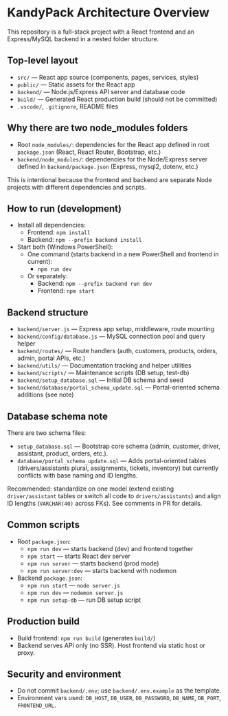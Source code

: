 # KandyPack Architecture Overview

This repository is a full-stack project with a React frontend and an Express/MySQL backend in a nested folder structure.

## Top-level layout
- `src/` — React app source (components, pages, services, styles)
- `public/` — Static assets for the React app
- `backend/` — Node.js/Express API server and database code
- `build/` — Generated React production build (should not be committed)
- `.vscode/`, `.gitignore`, README files

## Why there are two node_modules folders
- Root `node_modules/`: dependencies for the React app defined in root `package.json` (React, React Router, Bootstrap, etc.)
- `backend/node_modules/`: dependencies for the Node/Express server defined in `backend/package.json` (Express, mysql2, dotenv, etc.)

This is intentional because the frontend and backend are separate Node projects with different dependencies and scripts.

## How to run (development)
- Install all dependencies:
  - Frontend: `npm install`
  - Backend: `npm --prefix backend install`
- Start both (Windows PowerShell):
  - One command (starts backend in a new PowerShell and frontend in current):
    - `npm run dev`
  - Or separately:
    - Backend: `npm --prefix backend run dev`
    - Frontend: `npm start`

## Backend structure
- `backend/server.js` — Express app setup, middleware, route mounting
- `backend/config/database.js` — MySQL connection pool and query helper
- `backend/routes/` — Route handlers (auth, customers, products, orders, admin, portal APIs, etc.)
- `backend/utils/` — Documentation tracking and helper utilities
- `backend/scripts/` — Maintenance scripts (DB setup, test-db)
- `backend/setup_database.sql` — Initial DB schema and seed
- `backend/database/portal_schema_update.sql` — Portal-oriented schema additions (see note)

## Database schema note
There are two schema files:
- `setup_database.sql` — Bootstrap core schema (admin, customer, driver, assistant, product, orders, etc.).
- `database/portal_schema_update.sql` — Adds portal-oriented tables (drivers/assistants plural, assignments, tickets, inventory) but currently conflicts with base naming and ID lengths.

Recommended: standardize on one model (extend existing `driver/assistant` tables or switch all code to `drivers/assistants`) and align ID lengths (`VARCHAR(40)` across FKs). See comments in PR for details.

## Common scripts
- Root `package.json`:
  - `npm run dev` — starts backend (dev) and frontend together
  - `npm start` — starts React dev server
  - `npm run server` — starts backend (prod mode)
  - `npm run server:dev` — starts backend with nodemon
- Backend `package.json`:
  - `npm run start` — `node server.js`
  - `npm run dev` — `nodemon server.js`
  - `npm run setup-db` — run DB setup script

## Production build
- Build frontend: `npm run build` (generates `build/`)
- Backend serves API only (no SSR). Host frontend via static host or proxy.

## Security and environment
- Do not commit `backend/.env`; use `backend/.env.example` as the template.
- Environment vars used: `DB_HOST`, `DB_USER`, `DB_PASSWORD`, `DB_NAME`, `DB_PORT`, `FRONTEND_URL`.
